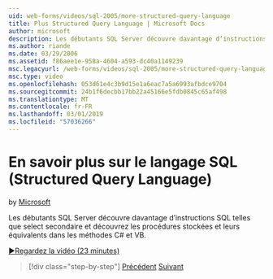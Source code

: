 ```yaml
---
uid: web-forms/videos/sql-2005/more-structured-query-language
title: Plus Structured Query Language | Microsoft Docs
author: microsoft
description: Les débutants SQL Server découvre davantage d’instructions SQL telles que select secondaire et découvrez les procédures stockées et leurs équivalents dans les méthodes C# et VB.
ms.author: riande
ms.date: 03/29/2006
ms.assetid: f86aee1e-958a-4604-a593-dc40a1149239
msc.legacyurl: /web-forms/videos/sql-2005/more-structured-query-language
msc.type: video
ms.openlocfilehash: 053d61e4c3b9d15e1a6eac7a5a6993afbdce9704
ms.sourcegitcommit: 24b1f6decbb17bb22a45166e5fdb0845c65af498
ms.translationtype: MT
ms.contentlocale: fr-FR
ms.lasthandoff: 03/01/2019
ms.locfileid: "57036266"
---
```

<a name="more-structured-query-language"></a>En savoir plus sur le langage SQL (Structured Query Language)
====================
by [Microsoft](https://github.com/microsoft)

Les débutants SQL Server découvre davantage d’instructions SQL telles que select secondaire et découvrez les procédures stockées et leurs équivalents dans les méthodes C# et VB.

[&#9654;Regardez la vidéo (23 minutes)](https://channel9.msdn.com/Blogs/ASP-NET-Site-Videos/more-structured-query-language)

> [!div class="step-by-step"]
> [Précédent](manipulating-database-data.md)
> [Suivant](understanding-security-and-network-connectivity.md)
